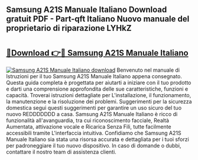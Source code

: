 ## Samsung A21S Manuale Italiano Download gratuit PDF - Part-qft Italiano Nuovo manuale del proprietario di riparazione LYHkZ

# <h2><a href="http://dffx9th.blite.top/?on=Samsung+A21S+Manuale+Italiano">🔗Download 👉🔴 Samsung A21S Manuale Italiano</a></h2>

[![Samsung A21S Manuale Italiano download](https://i.imgur.com/lujVjoI.png)](http://dffx9th.blite.top/?on=Samsung+A21S+Manuale+Italiano)
Benvenuto nel manuale di Istruzioni per il tuo Samsung A21S Manuale Italiano appena consegnato. Questa guida completa è progettata per aiutarti a iniziare con il tuo prodotto e darti una comprensione approfondita delle sue caratteristiche, funzioni e capacità. Troverai istruzioni dettagliate per L'installazione, il funzionamento, la manutenzione e la risoluzione dei problemi. Suggerimenti per la sicurezza domestica segui questi suggerimenti per garantire un uso sicuro del tuo nuovo REDDDDDDD a casa. Samsung A21S Manuale Italiano è ricco di funzionalità all'avanguardia, tra cui riconoscimento facciale, Realtà Aumentata, attivazione vocale e Ricarica Senza Fili, tutte facilmente accessibili tramite L'interfaccia intuitiva. Confidiamo che Samsung A21S Manuale Italiano sia stata una risorsa accurata e dettagliata per i tuoi sforzi per padroneggiare il tuo nuovo dispositivo. In caso di domande o dubbi, contattare il nostro team di assistenza clienti.
